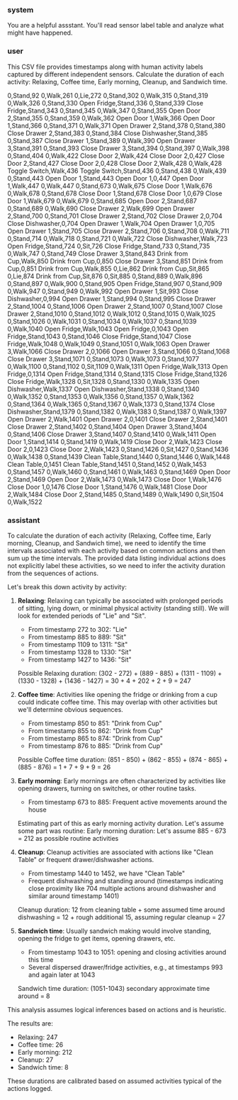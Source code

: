 ### system
You are a helpful assstant. You'll read sensor label table and analyze what might have happened.
### user

This CSV file provides timestamps along with human activity labels captured by different independent sensors.
Calculate the duration of each activity: Relaxing, Coffee time, Early morning, Cleanup, and Sandwich time.
    
0,Stand,92
0,Walk,261
0,Lie,272
0,Stand,302
0,Walk,315
0,Stand,319
0,Walk,326
0,Stand,330
Open Fridge,Stand,336
0,Stand,339
Close Fridge,Stand,343
0,Stand,345
0,Walk,347
0,Stand,355
Open Door 2,Stand,355
0,Stand,359
0,Walk,362
Open Door 1,Walk,366
Open Door 1,Stand,366
0,Stand,371
0,Walk,371
Open Drawer 2,Stand,378
0,Stand,380
Close Drawer 2,Stand,383
0,Stand,384
Close Dishwasher,Stand,385
0,Stand,387
Close Drawer 1,Stand,389
0,Walk,390
Open Drawer 3,Stand,391
0,Stand,393
Close Drawer 3,Stand,394
0,Stand,397
0,Walk,398
0,Stand,404
0,Walk,422
Close Door 2,Walk,424
Close Door 2,0,427
Close Door 2,Stand,427
Close Door 2,0,428
Close Door 2,Walk,428
0,Walk,428
Toggle Switch,Walk,436
Toggle Switch,Stand,436
0,Stand,438
0,Walk,439
0,Stand,443
Open Door 1,Stand,443
Open Door 1,0,447
Open Door 1,Walk,447
0,Walk,447
0,Stand,673
0,Walk,675
Close Door 1,Walk,676
0,Walk,678
0,Stand,678
Close Door 1,Stand,678
Close Door 1,0,679
Close Door 1,Walk,679
0,Walk,679
0,Stand,685
Open Door 2,Stand,687
0,Stand,689
0,Walk,690
Close Drawer 2,Walk,699
Open Drawer 2,Stand,700
0,Stand,701
Close Drawer 2,Stand,702
Close Drawer 2,0,704
Close Dishwasher,0,704
Open Drawer 1,Walk,704
Open Drawer 1,0,705
Open Drawer 1,Stand,705
Close Drawer 2,Stand,706
0,Stand,708
0,Walk,711
0,Stand,714
0,Walk,718
0,Stand,721
0,Walk,722
Close Dishwasher,Walk,723
Open Fridge,Stand,724
0,Sit,726
Close Fridge,Stand,733
0,Stand,735
0,Walk,747
0,Stand,749
Close Drawer 3,Stand,843
Drink from Cup,Walk,850
Drink from Cup,0,850
Close Drawer 3,Stand,851
Drink from Cup,0,851
Drink from Cup,Walk,855
0,Lie,862
Drink from Cup,Sit,865
0,Lie,874
Drink from Cup,Sit,876
0,Sit,885
0,Stand,889
0,Walk,896
0,Stand,897
0,Walk,900
0,Stand,905
Open Fridge,Stand,907
0,Stand,909
0,Walk,947
0,Stand,949
0,Walk,992
Open Drawer 1,Sit,993
Close Dishwasher,0,994
Open Drawer 1,Stand,994
0,Stand,995
Close Drawer 2,Stand,1004
0,Stand,1006
Open Drawer 2,Stand,1007
0,Stand,1007
Close Drawer 2,Stand,1010
0,Stand,1012
0,Walk,1012
0,Stand,1015
0,Walk,1025
0,Stand,1026
0,Walk,1031
0,Stand,1034
0,Walk,1037
0,Stand,1039
0,Walk,1040
Open Fridge,Walk,1043
Open Fridge,0,1043
Open Fridge,Stand,1043
0,Stand,1046
Close Fridge,Stand,1047
Close Fridge,Walk,1048
0,Walk,1049
0,Stand,1051
0,Walk,1063
Open Drawer 3,Walk,1066
Close Drawer 2,0,1066
Open Drawer 3,Stand,1066
0,Stand,1068
Close Drawer 3,Stand,1071
0,Stand,1073
0,Walk,1073
0,Stand,1077
0,Walk,1100
0,Stand,1102
0,Sit,1109
0,Walk,1311
Open Fridge,Walk,1313
Open Fridge,0,1314
Open Fridge,Stand,1314
0,Stand,1315
Close Fridge,Stand,1326
Close Fridge,Walk,1328
0,Sit,1328
0,Stand,1330
0,Walk,1335
Open Dishwasher,Walk,1337
Open Dishwasher,Stand,1338
0,Stand,1340
0,Walk,1352
0,Stand,1353
0,Walk,1356
0,Stand,1357
0,Walk,1362
0,Stand,1364
0,Walk,1365
0,Stand,1367
0,Walk,1373
0,Stand,1374
Close Dishwasher,Stand,1379
0,Stand,1382
0,Walk,1383
0,Stand,1387
0,Walk,1397
Open Drawer 2,Walk,1401
Open Drawer 2,0,1401
Close Drawer 2,Stand,1401
Close Drawer 2,Stand,1402
0,Stand,1404
Open Drawer 3,Stand,1404
0,Stand,1406
Close Drawer 3,Stand,1407
0,Stand,1410
0,Walk,1411
Open Door 1,Stand,1414
0,Stand,1419
0,Walk,1419
Close Door 2,Walk,1423
Close Door 2,0,1423
Close Door 2,Walk,1423
0,Stand,1426
0,Sit,1427
0,Stand,1436
0,Walk,1438
0,Stand,1439
Clean Table,Stand,1440
0,Stand,1446
0,Walk,1448
Clean Table,0,1451
Clean Table,Stand,1451
0,Stand,1452
0,Walk,1453
0,Stand,1457
0,Walk,1460
0,Stand,1461
0,Walk,1463
0,Stand,1469
Open Door 2,Stand,1469
Open Door 2,Walk,1473
0,Walk,1473
Close Door 1,Walk,1476
Close Door 1,0,1476
Close Door 1,Stand,1476
0,Walk,1481
Close Door 2,Walk,1484
Close Door 2,Stand,1485
0,Stand,1489
0,Walk,1490
0,Sit,1504
0,Walk,1522

### assistant
To calculate the duration of each activity (Relaxing, Coffee time, Early morning, Cleanup, and Sandwich time), we need to identify the time intervals associated with each activity based on common actions and then sum up the time intervals. The provided data listing individual actions does not explicitly label these activities, so we need to infer the activity duration from the sequences of actions.

Let's break this down activity by activity:

1. **Relaxing**:
   Relaxing can typically be associated with prolonged periods of sitting, lying down, or minimal physical activity (standing still). We will look for extended periods of "Lie" and "Sit".

   - From timestamp 272 to 302: "Lie"
   - From timestamp 885 to 889: "Sit"
   - From timestamp 1109 to 1311: "Sit"
   - From timestamp 1328 to 1330: "Sit"
   - From timestamp 1427 to 1436: "Sit"

   Possible Relaxing duration: (302 - 272) + (889 - 885) + (1311 - 1109) + (1330 - 1328) + (1436 - 1427) = 30 + 4 + 202 + 2 + 9 = 247

2. **Coffee time**:
   Activities like opening the fridge or drinking from a cup could indicate coffee time. This may overlap with other activities but we'll determine obvious sequences.

   - From timestamp 850 to 851: "Drink from Cup"
   - From timestamp 855 to 862: "Drink from Cup"
   - From timestamp 865 to 874: "Drink from Cup"
   - From timestamp 876 to 885: "Drink from Cup"

   Possible Coffee time duration: (851 - 850) + (862 - 855) + (874 - 865) + (885 - 876) = 1 + 7 + 9 + 9 = 26

3. **Early morning**:
   Early mornings are often characterized by activities like opening drawers, turning on switches, or other routine tasks.

   - From timestamp 673 to 885: Frequent active movements around the house

   Estimating part of this as early morning activity duration. Let's assume some part was routine:
   Early morning duration: Let's assume 885 - 673 = 212 as possible routine activities

4. **Cleanup**:
   Cleanup activities are associated with actions like "Clean Table" or frequent drawer/dishwasher actions.

   - From timestamp 1440 to 1452, we have "Clean Table"
   - Frequent dishwashing and standing around (timestamps indicating close proximity like 704 multiple actions around dishwasher and similar around timestamp 1401)

   Cleanup duration: 12 from cleaning table + some assumed time around dishwashing = 12 + rough additional 15, assuming regular cleanup = 27

5. **Sandwich time**:
   Usually sandwich making would involve standing, opening the fridge to get items, opening drawers, etc.

   - From timestamp 1043 to 1051: opening and closing activities around this time
   - Several dispersed drawer/fridge activities, e.g., at timestamps 993 and again later at 1043 

   Sandwich time duration: (1051-1043) secondary approximate time around = 8 

This analysis assumes logical inferences based on actions and is heuristic. 

The results are:

- Relaxing: 247 
- Coffee time: 26
- Early morning: 212
- Cleanup: 27 
- Sandwich time: 8

These durations are calibrated based on assumed activities typical of the actions logged.
